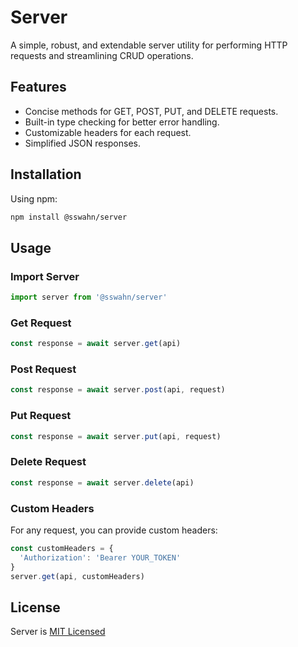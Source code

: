 # Server 
A simple, robust, and extendable server utility for performing HTTP requests and streamlining CRUD operations.  

## Features
- Concise methods for GET, POST, PUT, and DELETE requests.
- Built-in type checking for better error handling.
- Customizable headers for each request.
- Simplified JSON responses.  

## Installation
Using npm:
```bash
npm install @sswahn/server
```

## Usage  
### Import Server  
```javascript
import server from '@sswahn/server'
```

### Get Request
```javascript
const response = await server.get(api)
```

### Post Request
```javascript
const response = await server.post(api, request)
```

### Put Request
```javascript
const response = await server.put(api, request)
```

### Delete Request
```javascript
const response = await server.delete(api)
```

### Custom Headers
For any request, you can provide custom headers:  
```javascript
const customHeaders = {
  'Authorization': 'Bearer YOUR_TOKEN'
}
server.get(api, customHeaders)
```  

## License
Server is [MIT Licensed](https://github.com/sswahn/server/blob/main/LICENSE)
